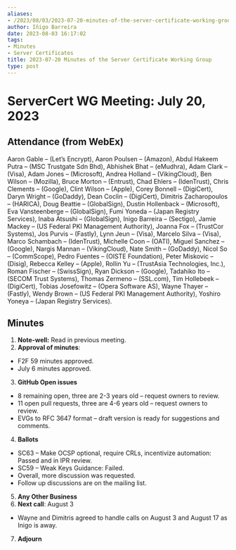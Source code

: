 ```yaml
---
aliases:
- /2023/08/03/2023-07-20-minutes-of-the-server-certificate-working-group/
author: Iñigo Barreira
date: 2023-08-03 16:17:02
tags:
- Minutes
- Server Certificates
title: 2023-07-20 Minutes of the Server Certificate Working Group
type: post
---
```


# ServerCert WG Meeting: July 20, 2023

## Attendance (from WebEx)

Aaron Gable – (Let’s Encrypt), Aaron Poulsen – (Amazon), Abdul Hakeem Putra – (MSC Trustgate Sdn Bhd), Abhishek Bhat – (eMudhra), Adam Clark – (Visa), Adam Jones – (Microsoft), Andrea Holland – (VikingCloud), Ben Wilson – (Mozilla), Bruce Morton – (Entrust), Chad Ehlers – (IdenTrust), Chris Clements – (Google), Clint Wilson – (Apple), Corey Bonnell – (DigiCert), Daryn Wright – (GoDaddy), Dean Coclin – (DigiCert), Dimitris Zacharopoulos – (HARICA), Doug Beattie – (GlobalSign), Dustin Hollenback – (Microsoft), Eva Vansteenberge – (GlobalSign), Fumi Yoneda – (Japan Registry Services), Inaba Atsushi – (GlobalSign), Inigo Barreira – (Sectigo), Jamie Mackey – (US Federal PKI Management Authority), Joanna Fox – (TrustCor Systems), Jos Purvis – (Fastly), Lynn Jeun – (Visa), Marcelo Silva – (Visa), Marco Schambach – (IdenTrust), Michelle Coon – (OATI), Miguel Sanchez – (Google), Nargis Mannan – (VikingCloud), Nate Smith – (GoDaddy), Nicol So – (CommScope), Pedro Fuentes – (OISTE Foundation), Peter Miskovic – (Disig), Rebecca Kelley – (Apple), Rollin Yu – (TrustAsia Technologies, Inc.), Roman Fischer – (SwissSign), Ryan Dickson – (Google), Tadahiko Ito – (SECOM Trust Systems), Thomas Zermeno – (SSL.com), Tim Hollebeek – (DigiCert), Tobias Josefowitz – (Opera Software AS), Wayne Thayer – (Fastly), Wendy Brown – (US Federal PKI Management Authority), Yoshiro Yoneya – (Japan Registry Services).

## Minutes

1. **Note-well:** Read in previous meeting.
1. **Approval of minutes**:

- F2F 59 minutes approved.
- July 6 minutes approved.

3. **GitHub Open issues**

- 8 remaining open, three are 2-3 years old – request owners to review.
- 11 open pull requests, three are 4-6 years old – request owners to review.
- EVGs to RFC 3647 format – draft version is ready for suggestions and comments.

4. **Ballots**

- SC63 – Make OCSP optional, require CRLs, incentivize automation: Passed and in IPR review.
- SC59 – Weak Keys Guidance: Failed.
- Overall, more discussion was requested.
- Follow up discussions are on the mailing list.

5. **Any Other Business**
1. **Next call**: August 3

- Wayne and Dimitris agreed to handle calls on August 3 and August 17 as Inigo is away.

7. **Adjourn**